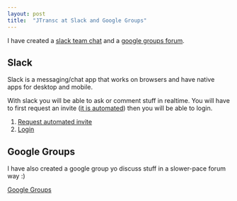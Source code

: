 ```yaml
---
layout: post
title:  "JTransc at Slack and Google Groups"
---
```


I have created a [slack team chat](https://jtransc.slack.com/) and a [google groups forum](https://groups.google.com/forum/#!forum/jtransc).

## <i class="fa fa-slack"></i> Slack

Slack is a messaging/chat app that works on browsers and have native apps
for desktop and mobile.

With slack you will be able to ask or comment stuff in realtime.
You will have to first request an invite ([it is automated](https://jtransc-slack.herokuapp.com/))
then you will be able to login.

1. <i class="fa fa-sign-in"></i> [Request automated invite](https://jtransc-slack.herokuapp.com/)
2. <i class="fa fa-comment"></i> [Login](https://jtransc.slack.com/)

## <i class="fa fa-users"></i> Google Groups

I have also created a google group yo discuss stuff in a slower-pace forum way :)

<i class="fa fa-comment"></i> [Google Groups](https://groups.google.com/forum/#!forum/jtransc)
